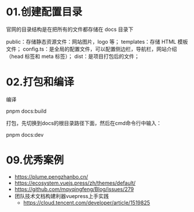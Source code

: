 

# 01.创建配置目录

官网的目录结构是在把所有的文件都存储在 docs 目录下

public：存储静态资源文件：网站图片，logo 等；
templates：存储 HTML 模板文件；
config.ts：是全局的配置文件，可以配置侧边栏，导航栏，网站介绍（head 标签和 meta 标签）；
dist：是项目打包后的文件；



# 02.打包和编译
编译

pnpm docs:build

打包，先切换到docs的根目录路径下面，然后在cmd命令行中输入：

pnpm docs:dev




# 09.优秀案例
- https://plume.pengzhanbo.cn/
- https://ecosystem.vuejs.press/zh/themes/default/
- https://github.com/mqyqingfeng/Blog/issues/279
- 团队技术文档构建利器vuepress上手实践
    - https://cloud.tencent.com/developer/article/1519825